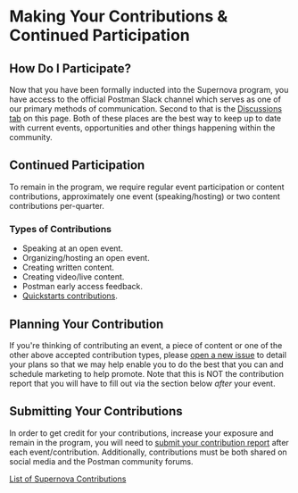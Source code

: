 # Making Your Contributions & Continued Participation

## How Do I Participate?
Now that you have been formally inducted into the Supernova program, you have access to the official Postman Slack channel which serves as one of our primary methods of communication. Second to that is the [Discussions tab](https://github.com/Kcorb95/Postman-Supernova-Program-Resources/discussions) on this page. Both of these places are the best way to keep up to date with current events, opportunities and other things happening within the community.

## Continued Participation
To remain in the program, we require regular event participation or content contributions, approximately one event (speaking/hosting) or two content contributions per-quarter.

### Types of Contributions
- Speaking at an open event.
- Organizing/hosting an open event.
- Creating written content.
- Creating video/live content.
- Postman early access feedback.
- [Quickstarts contributions](https://youtu.be/aLehVZegyXk).

## Planning Your Contribution
If you're thinking of contributing an event, a piece of content or one of the other above accepted contribution types, please [open a new issue](https://github.com/Kcorb95/Postman-Supernova-Program-Resources/issues/new?assignees=Kcorb95&labels=Contribution+Proposal&template=contribution-proposal.md&title=Contribution+Proposal+-+TITLE+%28Supernova+Name%29) to detail your plans so that we may help enable you to do the best that you can and schedule marketing to help promote. Note that this is NOT the contribution report that you will have to fill out via the section below *after* your event.

## Submitting Your Contributions
In order to get credit for your contributions, increase your exposure and remain in the program, you will need to [submit your contribution report](https://airtable.com/shrM6Uh7WqOEJJQZ7) after each event/contribution. Additionally, contributions must be both shared on social media and the Postman community forums.

[List of Supernova Contributions](https://github.com/Kcorb95/Postman-Supernova-Program-Resources/blob/main/pages/contributions/Current-Contributions.md)

